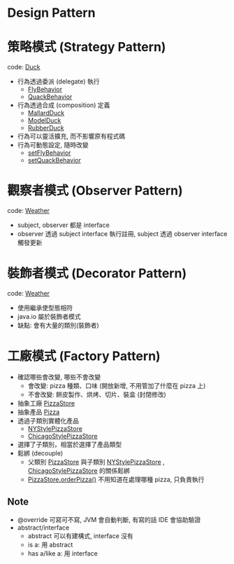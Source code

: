 # Design Pattern

# 策略模式 (Strategy Pattern)

code: [Duck](/src/main/java/com/example/dp/duck)

- 行為透過委派 (delegate) 執行
    - [FlyBehavior](/src/main/java/com/example/dp/duck/FlyBehavior.java)
    - [QuackBehavior](/src/main/java/com/example/dp/duck/QuackBehavior.java)
- 行為透過合成 (composition) 定義
    - [MallardDuck](/src/main/java/com/example/dp/duck/MallardDuck.java#L12)
    - [ModelDuck](/src/main/java/com/example/dp/duck/ModelDuck.java#L12)
    - [RubberDuck](/src/main/java/com/example/dp/duck/RubberDuck.java#L12)
- 行為可以靈活擴充, 而不影響原有程式碼
- 行為可動態設定, 隨時改變
    - [setFlyBehavior](/src/main/java/com/example/dp/duck/Duck.java#L52)
    - [setQuackBehavior](/src/main/java/com/example/dp/duck/Duck.java#L56)

# 觀察者模式 (Observer Pattern)

code: [Weather](/src/main/java/com/example/dp/weather)

- subject, observer 都是 interface
- observer 透過 subject interface 執行註冊, subject 透過 observer interface 觸發更新

# 裝飾者模式 (Decorator Pattern)

code: [Weather](/src/main/java/com/example/dp/beverage)

- 使用繼承使型態相符
- java.io 屬於裝飾者模式
- 缺點: 會有大量的類別(裝飾者)

# 工廠模式 (Factory Pattern)

- 確認哪些會改變, 哪些不會改變
    - 會改變: pizza 種類、口味 (開放新增, 不用管加了什麼在 pizza 上)
    - 不會改變: 餅皮製作、烘烤、切片、裝盒 (封閉修改)
- 抽象工廠 [PizzaStore](/src/main/java/com/example/dp/pizza/PizzaStore.java)
- 抽象產品 [Pizza](/src/main/java/com/example/dp/pizza/Pizza.java)
- 透過子類別實體化產品
    - [NYStylePizzaStore](/src/main/java/com/example/dp/pizza/NYStylePizzaStore.java)
    - [ChicagoStylePizzaStore](/src/main/java/com/example/dp/pizza/ChicagoStylePizzaStore.java)
- 選擇了子類別，相當於選擇了產品類型
- 鬆綁 (decouple)
    - 父類別 [PizzaStore](/src/main/java/com/example/dp/pizza/PizzaStore.java)
      與子類別 [NYStylePizzaStore](/src/main/java/com/example/dp/pizza/NYStylePizzaStore.java)
      , [ChicagoStylePizzaStore](/src/main/java/com/example/dp/pizza/ChicagoStylePizzaStore.java) 的關係鬆綁
    - [PizzaStore.orderPizza()](/src/main/java/com/example/dp/pizza/PizzaStore.java#L27) 不用知道在處理哪種 pizza, 只負責執行

## Note

- @override 可寫可不寫, JVM 會自動判斷, 有寫的話 IDE 會協助驗證
- abstract/interface
    - abstract 可以有建構式, interface 沒有
    - is a: 用 abstract
    - has a/like a: 用 interface